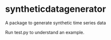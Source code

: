 # syntheticdatagenerator
A package to generate synthetic time series data

Run test.py to understand an example.
